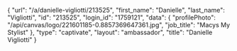 {
    "url": "\/a\/danielle-vigliotti\/213525",
    "first_name": "Danielle",
    "last_name": "Vigliotti",
    "id": "213525",
    "login_id": "1759121",
    "data": {
        "profilePhoto": "\/api\/canvas\/logo\/221601185-0.8857369647361.jpg",
        "job_title": "Macys My Stylist"
    },
    "type": "captivate",
    "layout": "ambassador",
    "title": "Danielle Vigliotti"
}